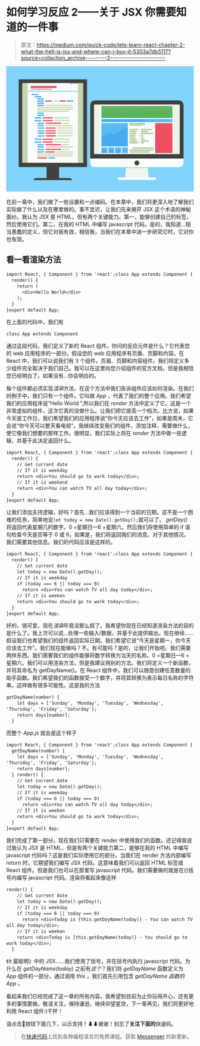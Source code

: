 # 如何学习反应 2——关于 JSX 你需要知道的一件事

> 原文：<https://medium.com/quick-code/lets-learn-react-chapter-2-what-the-hell-is-jsx-and-where-can-i-buy-it-5303a7db5117?source=collection_archive---------2----------------------->

![](img/169ddc681d5c7de65d9ffe77087409fc.png)

在前一章中，我们做了一些设置和一点编码。在本章中，我们将更深入地了解我们实际做了什么以及在哪里做的。事不宜迟，让我们先来揭开 JSX 这个术语的神秘面纱。我认为 JSX 是 HTML，但有两个关键能力。第一，能够创建自己的标签，然后使用它们。第二，在我的 HTML 中编写 javascript 代码。是的，我知道…相当愚蠢的定义，但它对我有效，相信我，当我们在本章中进一步研究它时，它对你也有效。

## 看一看渲染方法

```
import React, { Component } from 'react';class App extends Component {
  render() {
    return (
      <div>Hello World</div>
    );
  }
}export default App;
```

在上面的代码中，我们有

```
class App extends Component
```

通过这段代码，我们定义了新的 React 组件。你问的反应元件是什么？它代表您的 web 应用程序的一部分。假设您的 web 应用程序有页眉、页脚和内容。在 React 中，我们可以说我们有 3 个组件。页眉、页脚和内容组件。我们将定义多少组件完全取决于我们自己。我可以在这里向您介绍组件的官方文档，但是我相信您已经明白了。如果没有…你会明白的。

每个组件都必须实现*渲染*方法，在这个方法中我们告诉组件应该如何渲染。在我们的例子中，我们只有一个组件。它叫做 *App* ，代表了我们的整个应用。我们希望我们的应用程序说“Hello World ”,所以我们在 *render* 方法中定义了它。这是一个非常虚拟的组件，这次它真的没做什么。让我们把它提高一个档次。比方说，如果今天是工作日，我们希望我们的应用程序说“你今天应该去工作”，如果是周末，它会说“你今天可以整天看电视”。我继续改变我们的组件，添加注释，需要做什么，使它像我们想要的那样工作。很明显，我们实际上将在 *render* 方法中做一些逻辑，并基于此决定返回什么。

```
import React, { Component } from 'react';class App extends Component {
  render() {
    // Get current date
    // If it is weekday
    return <div>You should go to work today</div>;
    // If it is weekend
    return <div>You can watch TV all day today</div>;
  }
}export default App;
```

让我们添加支持逻辑，好吗？首先…我们应该得到一个当前的日期。这不是一个困难的任务，简单地说`let today = new Date().getDay();`就可以了。 *getDay()* 将返回代表星期几的数字。0 =星期日—6 =星期六。然后我们将使用简单的 if 语句检查今天是否等于 0 或 6，如果是，我们将返回我们的消息。对于其他情况，我们需要其他信息。我们的代码应该是这样的。

```
import React, { Component } from 'react';class App extends Component {
  render() {
    // Get current date
    let today = new Date().getDay();
    // If it is weekday
    if (today === 6 || today === 0)
      return <div>You can watch TV all day today</div>;
    // If it is weeken
    return <div>You should go to work today</div>;
  }
}export default App;
```

好的，很可爱。现在*渲染*毕竟没那么假了。我希望你现在已经知道渲染方法的目的是什么了。我上次可以说…处理一些输入/数据，并基于此提供输出。现在继续……假设我们也希望我们的组件返回实际日期。我们希望它说“今天是星期一，你今天应该去工作”。我们现在能做吗？不。有可能吗？是的，让我们开始吧。我们需要两样东西。我们需要我们的组件能够将数字转换为当天的名称。0 =星期日—6 =星期六。我们可以用渲染方法，但是我建议用别的方法。我们将定义一个新函数，并将其命名为 getDayName()。在 React 组件中，我们可以随意创建任意数量的助手函数。我们希望我们的函数接受一个数字，并将其转换为表示每日名称的字符串。这样做有很多可能性。这是我的方法

```
getDayName(number) {
    let days = ['Sunday', 'Monday', 'Tuesday', 'Wednesday',    'Thursday', 'Friday', 'Saturday'];
    return days[number];
  }
```

而整个 *App.js* 就会是这个样子

```
import React, { Component } from 'react';class App extends Component {
  getDayName(number) {
    let days = ['Sunday', 'Monday', 'Tuesday', 'Wednesday', 'Thursday', 'Friday', 'Saturday'];
    return days[number];
  } render() {
    // Get current date
    let today = new Date().getDay();
    // If it is weekday
    if (today === 6 || today === 0)
      return <div>You can watch TV all day today</div>;
    // If it is weeken
    return <div>You should go to work today</div>;
  }
}export default App;
```

我们完成了第一部分。现在我们只需要在 render 中使用我们的函数。还记得我说过我认为 JSX 是 HTML，但是有两个关键能力第二，能够在我的 HTML 中编写 javascript 代码吗？这是我们实际使用它的部分。当我们在 render 方法内部编写 *return* 时，它期望我们编写 JSX 代码。这意味着我们可以返回 HTML 标签或 React 组件。但是我们也可以在那里写 javascript 代码。我们需要做的就是在{}括号内编写 javascript 代码。渲染将看起来像这样

```
render() {
    // Get current date
    let today = new Date().getDay();
    // If it is weekday
    if (today === 6 || today === 0)
      return <div>Today is {this.getDayName(today)} - You can watch TV all day today</div>;
    // If it is weeken
    return <div>Today is {this.getDayName(today)} - You should go to work today</div>;
  }
```

《it 最聪明》中的 JSX……我们使用了括号，并在括号内执行 javascript 代码。为什么在 *getDayName(today)* 之前有*这个*？我们将 *getDayName* 函数定义为 *App* 组件的一部分，通过调用 *this* ，我们首先引用包含 *getDayName 函数的 *App* 。*

看起来我们已经完成了这一章的所有内容。我希望到目前为止你玩得开心，还有更多的事情要做。敬请关注，保持谦逊，继续仰望星空，下一章再见，我们将更好地利用 React 组件:)干杯！

请点击👏按钮下面几下，以示支持！⬇⬇谢谢！别忘了**关注下面的**快速码。

> 在[快速代码](http://www.quickcode.co/)上找到各种编程语言的免费课程。获取 [Messenger](https://www.messenger.com/t/1493528657352302) 的新更新。